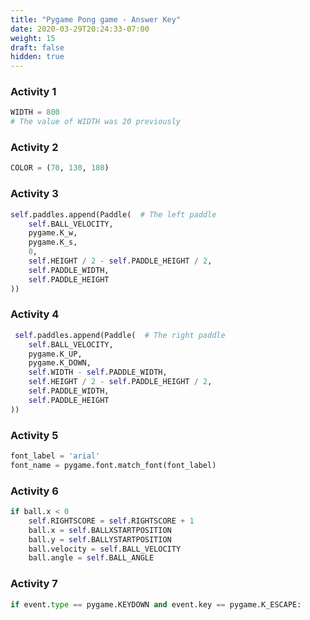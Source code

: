 ```yaml
---
title: "Pygame Pong game - Answer Key"
date: 2020-03-29T20:24:33-07:00
weight: 15
draft: false
hidden: true
---
```


### Activity 1

```python
WIDTH = 800
# The value of WIDTH was 20 previously
```

### Activity 2

```python
COLOR = (70, 130, 180)
```

### Activity 3

```python
self.paddles.append(Paddle(  # The left paddle
    self.BALL_VELOCITY,
    pygame.K_w,
    pygame.K_s,
    0,
    self.HEIGHT / 2 - self.PADDLE_HEIGHT / 2,
    self.PADDLE_WIDTH,
    self.PADDLE_HEIGHT
))
```

### Activity 4

```python
 self.paddles.append(Paddle(  # The right paddle
    self.BALL_VELOCITY,
    pygame.K_UP,
    pygame.K_DOWN,
    self.WIDTH - self.PADDLE_WIDTH,
    self.HEIGHT / 2 - self.PADDLE_HEIGHT / 2,
    self.PADDLE_WIDTH,
    self.PADDLE_HEIGHT
))
```

### Activity 5

```python
font_label = 'arial'
font_name = pygame.font.match_font(font_label)
```

### Activity 6

```python
if ball.x < 0
    self.RIGHTSCORE = self.RIGHTSCORE + 1
    ball.x = self.BALLXSTARTPOSITION
    ball.y = self.BALLYSTARTPOSITION
    ball.velocity = self.BALL_VELOCITY
    ball.angle = self.BALL_ANGLE
```

### Activity 7

```python
if event.type == pygame.KEYDOWN and event.key == pygame.K_ESCAPE:
```
